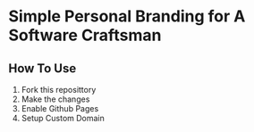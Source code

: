 # Simple Personal Branding for A Software Craftsman

## How To Use
1. Fork this reposittory
2. Make the changes
3. Enable Github Pages
4. Setup Custom Domain
